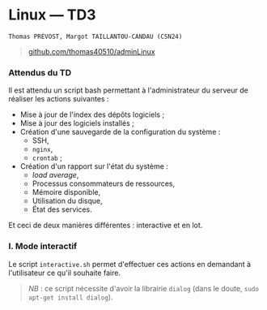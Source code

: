 # Linux — TD3
	Thomas PRÉVOST, Margot TAILLANTOU-CANDAU (CSN24)

> [github.com/thomas40510/adminLinux](https://github.com/thomas40510/adminLinux)

### Attendus du TD
Il est attendu un script bash permettant à l'administrateur du serveur de réaliser les actions  suivantes :
- Mise à jour de l'index des dépôts logiciels ;
- Mise à jour des logiciels installés ;
- Création d'une sauvegarde de la configuration du système :
	- SSH,
	- `nginx`,
	- `crontab` ;
- Création d'un rapport sur l'état du système :
	- _load average_,
	- Processus consommateurs de ressources, 
	- Mémoire disponible,
	- Utilisation du disque,
	- État des services.

Et ceci de deux manières différentes : interactive et en lot.

### I. Mode interactif
Le script `interactive.sh` permet d'effectuer ces actions en demandant à l'utilisateur ce qu'il souhaite faire.
> _NB_ : ce script nécessite d'avoir la librairie `dialog` (dans le doute, `sudo apt-get install dialog`).


